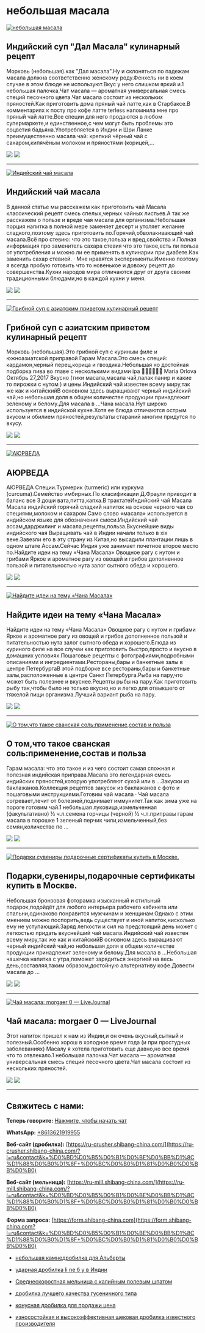 # небольшая масала

<a href="https://swt.shibang-china.com/?l=ru&img&k=%D0%BD%D0%B5%D0%B1%D0%BE%D0%BB%D1%8C%D1%88%D0%B0%D1%8F+%D0%BC%D0%B0%D1%81%D0%B0%D0%BB%D0%B0" target="_blank">![небольшая масала](http://static.shibang-china.com/all-800x300/767.jpg)</a>

## Индийский суп &quot;Дал Масала&quot; кулинарный рецепт
Морковь (небольшая).как &quot;Дал масала&quot;.Ну и склоняться по падежам масала должна соответственно женскому роду.Фенхель ни в коем случае в этом блюде не используют.Вкус у него слишком яркий и.1 небольшая палочка.Чат масала — ароматная универсальная смесь специй песочного цвета.Чат масала состоит из нескольких пряностей.Как приготовить дома пряный чай латте,как в Старбаксе.В комментариях к посту про кофе латте terless напомнила мне про пряный чай латте.Все специи для него продаются в любом супермаркете,и единственное,с чем могут быть проблемы это соцветия бадьяна.Употребляется в Индии и Шри Ланке преимущественно масала чай: крепкий чёрный чай с сахаром,кипячёным молоком и пряностями (корицей,…


<a href="https://whatsapp.shibangsoft.com/WhatsApp.php" target="_blank" title="WhatsApp">![](http://static.shibang-china.com/icon/whatsapp.png)</a> <a href="https://swt.shibang-china.com/?l=ru&icon&k=%D0%BD%D0%B5%D0%B1%D0%BE%D0%BB%D1%8C%D1%88%D0%B0%D1%8F+%D0%BC%D0%B0%D1%81%D0%B0%D0%BB%D0%B0" target="_blank">![](http://static.shibang-china.com/icon/chat-ru.png)</a>

---

<a href="https://swt.shibang-china.com/?l=ru&img&k=%D0%BD%D0%B5%D0%B1%D0%BE%D0%BB%D1%8C%D1%88%D0%B0%D1%8F+%D0%BC%D0%B0%D1%81%D0%B0%D0%BB%D0%B0" target="_blank">![Индийский чай масала](http://static.shibang-china.com/all-800x300/874.jpg)</a>

## Индийский чай масала
В данной статье мы расскажем как приготовить чай Масала классический рецепт смесь спелых,черных чайных листьев.А так же расскажем о пользе и вреде чая масала для организма.Небольшая порция напитка в полной мере заменяет десерт и утоляет желание сладкого,поэтому здесь приготовить по.Горячий,обволакивающий чай масала.Всё про стевию: что это такое,польза и вред,свойства и.Полная информация про заменитель сахара стевия что это такое,есть ли польза от употребления и можно ли ее применять в кулинарии при диабете.Как заменить сахар стевией.&nbsp;&#0183;&#32;Мне нравятся эксперименты.Именно поэтому я всегда пробую готовить что то новенькое и довожу рецепт до совершенства.Кухни народов мира отличаются друг от друга своими традиционными блюдами,но в каждой кухни у меня.


<a href="https://whatsapp.shibangsoft.com/WhatsApp.php" target="_blank" title="WhatsApp">![](http://static.shibang-china.com/icon/whatsapp.png)</a> <a href="https://swt.shibang-china.com/?l=ru&icon&k=%D0%BD%D0%B5%D0%B1%D0%BE%D0%BB%D1%8C%D1%88%D0%B0%D1%8F+%D0%BC%D0%B0%D1%81%D0%B0%D0%BB%D0%B0" target="_blank">![](http://static.shibang-china.com/icon/chat-ru.png)</a>

---

<a href="https://swt.shibang-china.com/?l=ru&img&k=%D0%BD%D0%B5%D0%B1%D0%BE%D0%BB%D1%8C%D1%88%D0%B0%D1%8F+%D0%BC%D0%B0%D1%81%D0%B0%D0%BB%D0%B0" target="_blank">![Грибной суп с азиатским приветом кулинарный рецепт](http://static.shibang-china.com/all-800x300/1083.jpg)</a>

## Грибной суп с азиатским приветом кулинарный рецепт
Морковь (небольшая).Это грибной суп с куриным филе и южноазиатской приправой Гарам Масала.Это смесь специй: кардамон,черный перец,корица и гвоздика.Небольшая но достойная подборка пива во главе с несколькими видами ipa 🍺🥘🙏🏻🇮🇳 Maria Orlova Октябрь 27,2017 Вкусно (тики масала,масала чай,палак панир и какие то пирожки с нутом ) и цены.Индийский чай известен всему миру,так же как и китайскийВ основном здесь выращивают черный индийский чай,но небольшая доля в общем количестве продукции принадлежит зеленому и белому.Для масала в …Чана масала.Нут широко используется в индийской кухне.Хотя ее блюда отличаются острым вкусом и обилием пряностей,результаты стараний многим придутся по вкусу.


<a href="https://whatsapp.shibangsoft.com/WhatsApp.php" target="_blank" title="WhatsApp">![](http://static.shibang-china.com/icon/whatsapp.png)</a> <a href="https://swt.shibang-china.com/?l=ru&icon&k=%D0%BD%D0%B5%D0%B1%D0%BE%D0%BB%D1%8C%D1%88%D0%B0%D1%8F+%D0%BC%D0%B0%D1%81%D0%B0%D0%BB%D0%B0" target="_blank">![](http://static.shibang-china.com/icon/chat-ru.png)</a>

---

<a href="https://swt.shibang-china.com/?l=ru&img&k=%D0%BD%D0%B5%D0%B1%D0%BE%D0%BB%D1%8C%D1%88%D0%B0%D1%8F+%D0%BC%D0%B0%D1%81%D0%B0%D0%BB%D0%B0" target="_blank">![АЮРВЕДА](http://static.shibang-china.com/all-800x300/136.jpg)</a>

## АЮРВЕДА
АЮРВЕДА Специи.Tурмерик (turmeric) или куркума (curcuma).Семейство имбирных.По класификации Д.Фраули приводит в баланс все 3 доши вата,питта,капха.В трактатеИндийский чай Масала Масала индийский горячий сладкий напиток на основе черного чая со специями,молоком и сахаром.Само слово &#171;масала&#187; используется в индийском языке для обозначения смеси.Индийский чай ассам,дарджилинг и масала,рецепты,польза.Вкуснейшие виды индийского чая Выращивать чай в Индии начали только в xix веке.Завезли его в эту страну из Китая,но высадили плантации лишь в одном штате Ассам.Сейчас Индия уже занимает почетное второе место по.Найдите идеи на тему &#171;Чана Масала&#187; Овощное рагу с нутом и грибами Яркое и ароматное рагу из овощей и грибов дополненное пользой и питательностью нута залог сытного обеда и хорошего.


<a href="https://whatsapp.shibangsoft.com/WhatsApp.php" target="_blank" title="WhatsApp">![](http://static.shibang-china.com/icon/whatsapp.png)</a> <a href="https://swt.shibang-china.com/?l=ru&icon&k=%D0%BD%D0%B5%D0%B1%D0%BE%D0%BB%D1%8C%D1%88%D0%B0%D1%8F+%D0%BC%D0%B0%D1%81%D0%B0%D0%BB%D0%B0" target="_blank">![](http://static.shibang-china.com/icon/chat-ru.png)</a>

---

<a href="https://swt.shibang-china.com/?l=ru&img&k=%D0%BD%D0%B5%D0%B1%D0%BE%D0%BB%D1%8C%D1%88%D0%B0%D1%8F+%D0%BC%D0%B0%D1%81%D0%B0%D0%BB%D0%B0" target="_blank">![Найдите идеи на тему &#171;Чана Масала&#187;](http://static.shibang-china.com/all-800x300/66.jpg)</a>

## Найдите идеи на тему &#171;Чана Масала&#187;
Найдите идеи на тему &#171;Чана Масала&#187; Овощное рагу с нутом и грибами Яркое и ароматное рагу из овощей и грибов дополненное пользой и питательностью нута залог сытного обеда и хорошего.Блюда из куриного филе на все случаи как приготовить быстро,просто и вкусно в домашних условиях.Пошаговые рецепты с фотографиями,подробными описаниями и ингредиентами.Рестораны,бары и банкетные залы в центре ПетербургаВ этой подборке все рестораны,бары и банкетные залы,расположенные в центре Санкт Петербурга.Рыба на пару,что может быть полезнее и вкуснее.Рецепты рыбы на пару.Как приготовить рыбу так,чтобы было не только вкусно,но и легко для отвыкшего от тяжелой пищи организма.Лучший вариант рыба на пару.


<a href="https://whatsapp.shibangsoft.com/WhatsApp.php" target="_blank" title="WhatsApp">![](http://static.shibang-china.com/icon/whatsapp.png)</a> <a href="https://swt.shibang-china.com/?l=ru&icon&k=%D0%BD%D0%B5%D0%B1%D0%BE%D0%BB%D1%8C%D1%88%D0%B0%D1%8F+%D0%BC%D0%B0%D1%81%D0%B0%D0%BB%D0%B0" target="_blank">![](http://static.shibang-china.com/icon/chat-ru.png)</a>

---

<a href="https://swt.shibang-china.com/?l=ru&img&k=%D0%BD%D0%B5%D0%B1%D0%BE%D0%BB%D1%8C%D1%88%D0%B0%D1%8F+%D0%BC%D0%B0%D1%81%D0%B0%D0%BB%D0%B0" target="_blank">![О том,что такое сванская соль:применение,состав и польза](http://static.shibang-china.com/all-800x300/430.jpg)</a>

## О том,что такое сванская соль:применение,состав и польза
Гарам масала: что это такое и из чего состоит самая сложная и полезная индийская приправа.Масала это легендарная смесь индийских пряностей,которую употребляют сухой или в …Закуски из баклажанов.Коллекция рецептов закусок из баклажанов с фото и пошаговыми инструкциями.Готовим чай масала&nbsp;&#0183;&#32;Чай масала согревает,лечит от болезней,поднимает иммунитет.Так как зима уже на пороге готовим чай.1 небольшая луковица,измельченная (факультативно) &#189; ч.л.семена горчицы (черной) &#189; ч.л.приправы гарам масала в порошке 1 зеленый перчик чили,измельченный,без семян,количество по …


<a href="https://whatsapp.shibangsoft.com/WhatsApp.php" target="_blank" title="WhatsApp">![](http://static.shibang-china.com/icon/whatsapp.png)</a> <a href="https://swt.shibang-china.com/?l=ru&icon&k=%D0%BD%D0%B5%D0%B1%D0%BE%D0%BB%D1%8C%D1%88%D0%B0%D1%8F+%D0%BC%D0%B0%D1%81%D0%B0%D0%BB%D0%B0" target="_blank">![](http://static.shibang-china.com/icon/chat-ru.png)</a>

---

<a href="https://swt.shibang-china.com/?l=ru&img&k=%D0%BD%D0%B5%D0%B1%D0%BE%D0%BB%D1%8C%D1%88%D0%B0%D1%8F+%D0%BC%D0%B0%D1%81%D0%B0%D0%BB%D0%B0" target="_blank">![Подарки,сувениры,подарочные сертификаты купить в Москве.](http://static.shibang-china.com/all-800x300/1345.jpg)</a>

## Подарки,сувениры,подарочные сертификаты купить в Москве.
Небольшая бронзовая фоторамка изысканный и стильный подарок,подойдёт для любого интерьера рабочего кабинета или спальни,одинаково понравится мужчинам и женщинам.Однако с этим мнением можно поспорить,ведь существует и иной напиток,нисколько ему не уступающий.Заряд легкости и сил на предстоящий день может с легкостью придать вкуснейший чай масала.Индийский чай известен всему миру,так же как и китайскийВ основном здесь выращивают черный индийский чай,но небольшая доля в общем количестве продукции принадлежит зеленому и белому.Для масала в …Небольшая чашечка напитка с утра,поможет зарядиться энергией на весь день,составляя,таким образом,достойную альтернативу кофе.Довести масала до …


<a href="https://whatsapp.shibangsoft.com/WhatsApp.php" target="_blank" title="WhatsApp">![](http://static.shibang-china.com/icon/whatsapp.png)</a> <a href="https://swt.shibang-china.com/?l=ru&icon&k=%D0%BD%D0%B5%D0%B1%D0%BE%D0%BB%D1%8C%D1%88%D0%B0%D1%8F+%D0%BC%D0%B0%D1%81%D0%B0%D0%BB%D0%B0" target="_blank">![](http://static.shibang-china.com/icon/chat-ru.png)</a>

---

<a href="https://swt.shibang-china.com/?l=ru&img&k=%D0%BD%D0%B5%D0%B1%D0%BE%D0%BB%D1%8C%D1%88%D0%B0%D1%8F+%D0%BC%D0%B0%D1%81%D0%B0%D0%BB%D0%B0" target="_blank">![Чай масала: morgaer 0 — LiveJournal](http://static.shibang-china.com/all-800x300/677.jpg)</a>

## Чай масала: morgaer 0 — LiveJournal
Этот напиток пришел к нам из Индии,и он очень вкусный,сытный и полезный.Особенно хорош в холодное время года (и при простудных заболеваниях) Масалу я хотела приготовить еще давно,но все время что то отвлекало.1 небольшая палочка.Чат масала — ароматная универсальная смесь специй песочного цвета.Чат масала состоит из нескольких пряностей.

<a href="https://whatsapp.shibangsoft.com/WhatsApp.php" target="_blank" title="WhatsApp">![](http://static.shibang-china.com/icon/whatsapp.png)</a> <a href="https://swt.shibang-china.com/?l=ru&icon&k=%D0%BD%D0%B5%D0%B1%D0%BE%D0%BB%D1%8C%D1%88%D0%B0%D1%8F+%D0%BC%D0%B0%D1%81%D0%B0%D0%BB%D0%B0" target="_blank">![](http://static.shibang-china.com/icon/chat-ru.png)</a>

---
## Свяжитесь с нами:

**Теперь говорите:** [Нажмите, чтобы начать чат](https://swt.shibang-china.com?l=ru&contact&k=%D0%BD%D0%B5%D0%B1%D0%BE%D0%BB%D1%8C%D1%88%D0%B0%D1%8F+%D0%BC%D0%B0%D1%81%D0%B0%D0%BB%D0%B0)

**WhatsApp:**  [+8613621919955](https://whatsapp.shibangsoft.com/WhatsApp.php)

**Веб-сайт (дробилка):** [https://ru-crusher.shibang-china.com/](https://ru-crusher.shibang-china.com/?l=ru&contact&k=%D0%BD%D0%B5%D0%B1%D0%BE%D0%BB%D1%8C%D1%88%D0%B0%D1%8F+%D0%BC%D0%B0%D1%81%D0%B0%D0%BB%D0%B0)

**Веб-сайт (мельница):** [https://ru-mill.shibang-china.com/](https://ru-mill.shibang-china.com/?l=ru&contact&k=%D0%BD%D0%B5%D0%B1%D0%BE%D0%BB%D1%8C%D1%88%D0%B0%D1%8F+%D0%BC%D0%B0%D1%81%D0%B0%D0%BB%D0%B0)

**Форма запроса:** [https://form.shibang-china.com](https://form.shibang-china.com?l=ru&contact&k=%D0%BD%D0%B5%D0%B1%D0%BE%D0%BB%D1%8C%D1%88%D0%B0%D1%8F+%D0%BC%D0%B0%D1%81%D0%B0%D0%BB%D0%B0)

* [небольшая камнедробилка для Альберты](../124/%D0%BD%D0%B5%D0%B1%D0%BE%D0%BB%D1%8C%D1%88%D0%B0%D1%8F%20%D0%BA%D0%B0%D0%BC%D0%BD%D0%B5%D0%B4%D1%80%D0%BE%D0%B1%D0%B8%D0%BB%D0%BA%D0%B0%20%D0%B4%D0%BB%D1%8F%20%D0%90%D0%BB%D1%8C%D0%B1%D0%B5%D1%80%D1%82%D1%8B.md)

* [ударная дробилка li ne б  у в Индии](../124/%D1%83%D0%B4%D0%B0%D1%80%D0%BD%D0%B0%D1%8F%20%D0%B4%D1%80%D0%BE%D0%B1%D0%B8%D0%BB%D0%BA%D0%B0%20li%20ne%20%D0%B1%20%20%D1%83%20%D0%B2%20%D0%98%D0%BD%D0%B4%D0%B8%D0%B8.md)

* [Среднескоростная мельница с калийным полевым шпатом](../122/%D0%A1%D1%80%D0%B5%D0%B4%D0%BD%D0%B5%D1%81%D0%BA%D0%BE%D1%80%D0%BE%D1%81%D1%82%D0%BD%D0%B0%D1%8F%20%D0%BC%D0%B5%D0%BB%D1%8C%D0%BD%D0%B8%D1%86%D0%B0%20%D1%81%20%D0%BA%D0%B0%D0%BB%D0%B8%D0%B9%D0%BD%D1%8B%D0%BC%20%D0%BF%D0%BE%D0%BB%D0%B5%D0%B2%D1%8B%D0%BC%20%D1%88%D0%BF%D0%B0%D1%82%D0%BE%D0%BC.md)

* [дробилка лучшего качества гусеничного типа](../124/%D0%B4%D1%80%D0%BE%D0%B1%D0%B8%D0%BB%D0%BA%D0%B0%20%D0%BB%D1%83%D1%87%D1%88%D0%B5%D0%B3%D0%BE%20%D0%BA%D0%B0%D1%87%D0%B5%D1%81%D1%82%D0%B2%D0%B0%20%D0%B3%D1%83%D1%81%D0%B5%D0%BD%D0%B8%D1%87%D0%BD%D0%BE%D0%B3%D0%BE%20%D1%82%D0%B8%D0%BF%D0%B0.md)

* [конусная дробилка для продажи цена](../124/%D0%BA%D0%BE%D0%BD%D1%83%D1%81%D0%BD%D0%B0%D1%8F%20%D0%B4%D1%80%D0%BE%D0%B1%D0%B8%D0%BB%D0%BA%D0%B0%20%D0%B4%D0%BB%D1%8F%20%D0%BF%D1%80%D0%BE%D0%B4%D0%B0%D0%B6%D0%B8%20%D1%86%D0%B5%D0%BD%D0%B0.md)

* [износостойкая и высокоэффективная щековая дробилка известного производителя](../122/%D0%B8%D0%B7%D0%BD%D0%BE%D1%81%D0%BE%D1%81%D1%82%D0%BE%D0%B9%D0%BA%D0%B0%D1%8F%20%D0%B8%20%D0%B2%D1%8B%D1%81%D0%BE%D0%BA%D0%BE%D1%8D%D1%84%D1%84%D0%B5%D0%BA%D1%82%D0%B8%D0%B2%D0%BD%D0%B0%D1%8F%20%D1%89%D0%B5%D0%BA%D0%BE%D0%B2%D0%B0%D1%8F%20%D0%B4%D1%80%D0%BE%D0%B1%D0%B8%D0%BB%D0%BA%D0%B0%20%D0%B8%D0%B7%D0%B2%D0%B5%D1%81%D1%82%D0%BD%D0%BE%D0%B3%D0%BE%20%D0%BF%D1%80%D0%BE%D0%B8%D0%B7%D0%B2%D0%BE%D0%B4%D0%B8%D1%82%D0%B5%D0%BB%D1%8F.md)